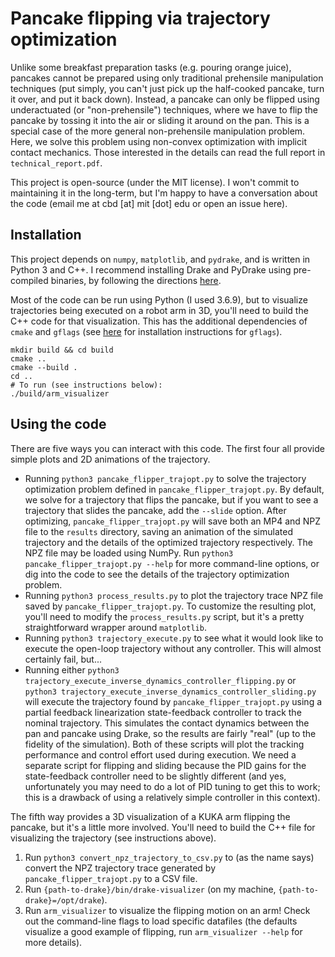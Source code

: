 Pancake flipping via trajectory optimization
============================================

Unlike some breakfast preparation tasks (e.g. pouring orange juice), pancakes cannot be prepared using only traditional prehensile manipulation techniques (put simply, you can't just pick up the half-cooked pancake, turn it over, and put it back down). Instead, a pancake can only be flipped using underactuated (or "non-prehensile") techniques, where we have to flip the pancake by tossing it into the air or sliding it around on the pan. This is a special case of the more general non-prehensile manipulation problem.
Here, we solve this problem using non-convex optimization with implicit contact mechanics. Those interested in the details can read the full report in `technical_report.pdf`.

This project is open-source (under the MIT license). I won't commit to maintaining it in the long-term, but I'm happy to have a conversation about the code (email me at cbd [at] mit [dot] edu or open an issue here).

Installation
------------

This project depends on `numpy`, `matplotlib`, and `pydrake`, and is written in Python 3 and C++. I recommend installing Drake and PyDrake using pre-compiled binaries, by following the directions [here](https://drake.mit.edu/from_binary.html).

Most of the code can be run using Python (I used 3.6.9), but to visualize trajectories being executed on a robot arm in 3D, you'll need to build the C++ code for that visualization. This has the additional dependencies of `cmake` and `gflags` (see [here](https://github.com/gflags/gflags/blob/master/INSTALL.md) for installation instructions for `gflags`).

```
mkdir build && cd build
cmake ..
cmake --build .
cd ..
# To run (see instructions below):
./build/arm_visualizer
```

Using the code
--------------
There are five ways you can interact with this code. The first four all provide simple plots and 2D animations of the trajectory.

- Running `python3 pancake_flipper_trajopt.py` to solve the trajectory optimization problem defined in `pancake_flipper_trajopt.py`. By default, we solve for a trajectory that flips the pancake, but if you want to see a trajectory that slides the pancake, add the `--slide` option. After optimizing, `pancake_flipper_trajopt.py` will save both an MP4 and NPZ file to the `results` directory, saving an animation of the simulated trajectory and the details of the optimized trajectory respectively. The NPZ file may be loaded using NumPy. Run `python3 pancake_flipper_trajopt.py --help` for more command-line options, or dig into the code to see the details of the trajectory optimization problem.
- Running `python3 process_results.py` to plot the trajectory trace NPZ file saved by `pancake_flipper_trajopt.py`. To customize the resulting plot, you'll need to modify the `process_results.py` script, but it's a pretty straightforward wrapper around `matplotlib`.
- Running `python3 trajectory_execute.py` to see what it would look like to execute the open-loop trajectory without any controller. This will almost certainly fail, but...
- Running either `python3 trajectory_execute_inverse_dynamics_controller_flipping.py` or `python3 trajectory_execute_inverse_dynamics_controller_sliding.py` will execute the trajectory found by `pancake_flipper_trajopt.py` using a partial feedback linearization state-feedback controller to track the nominal trajectory. This simulates the contact dynamics between the pan and pancake using Drake, so the results are fairly "real" (up to the fidelity of the simulation). Both of these scripts will plot the tracking performance and control effort used during execution. We need a separate script for flipping and sliding because the PID gains for the state-feedback controller need to be slightly different (and yes, unfortunately you may need to do a lot of PID tuning to get this to work; this is a drawback of using a relatively simple controller in this context).

The fifth way provides a 3D visualization of a KUKA arm flipping the pancake, but it's a little more involved. You'll need to build the C++ file for visualizing the trajectory (see instructions above).

1. Run `python3 convert_npz_trajectory_to_csv.py` to (as the name says) convert the NPZ trajectory trace generated by `pancake_flipper_trajopt.py` to a CSV file.
2. Run `{path-to-drake}/bin/drake-visualizer` (on my machine, `{path-to-drake}=/opt/drake`).
3. Run `arm_visualizer` to visualize the flipping motion on an arm! Check out the command-line flags to load specific datafiles (the defaults visualize a good example of flipping, run `arm_visualizer --help` for more details).
